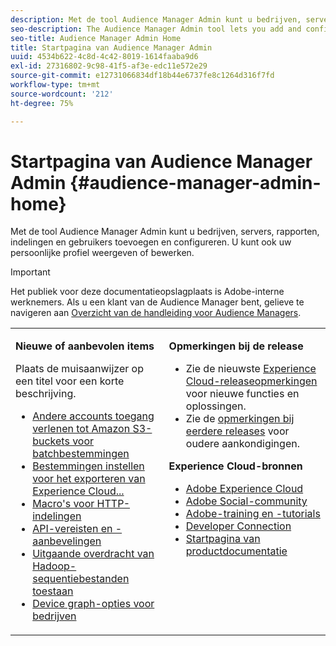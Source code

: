 ```yaml
---
description: Met de tool Audience Manager Admin kunt u bedrijven, servers, rapporten, indelingen en gebruikers toevoegen en configureren. U kunt ook uw persoonlijke profiel weergeven of bewerken.
seo-description: The Audience Manager Admin tool lets you add and configure companies, servers, reports, formats, and users. You can also view or edit your personal profile.
seo-title: Audience Manager Admin Home
title: Startpagina van Audience Manager Admin
uuid: 4534b622-4c8d-4c42-8019-1614faaba9d6
exl-id: 27316802-9c98-41f5-af3e-edc11e572e29
source-git-commit: e12731066834df18b44e6737fe8c1264d316f7fd
workflow-type: tm+mt
source-wordcount: '212'
ht-degree: 75%

---
```


# Startpagina van Audience Manager Admin {#audience-manager-admin-home}

Met de tool Audience Manager Admin kunt u bedrijven, servers, rapporten, indelingen en gebruikers toevoegen en configureren. U kunt ook uw persoonlijke profiel weergeven of bewerken.

>[!IMPORTANT]
>
> Het publiek voor deze documentatieopslagplaats is Adobe-interne werknemers. Als u een klant van de Audience Manager bent, gelieve te navigeren aan [Overzicht van de handleiding voor Audience Managers](https://experienceleague.adobe.com/docs/audience-manager/user-guide/aam-home.html).

<table id="table_882B0982144442F79328A4FA45BD5C7E" frame="none"> 
 <tbody> 
  <tr> 
   <td colname="col1" colsep="0" rowsep="0" valign="top"> <p class="head"> <b>Nieuwe of aanbevolen items</b> </p> <p>Plaats de muisaanwijzer op een titel voor een korte beschrijving. </p> <p> 
     <ul id="ul_A0416FDB65EB4774821C05664E14AB86"> 
      <li id="li_C528ED722C7241C8A0F492B250322EA7"><a href="admin-servers/admin-authorize-s3-cross-bucket.md#task_20B12994C5484A9D8CC40DF6F456CBE7"> Andere accounts toegang verlenen tot Amazon S3-buckets voor batchbestemmingen</a> </li> 
      <li id="li_582FD48ADC894E00AE5961E2E80A3A92"><a href="admin-destination-troubleshooting.md#set-up-destinations-export"> Bestemmingen instellen voor het exporteren van Experience Cloud...</a> </li> 
      <li id="li_AB7BFF82D42649F3B72DA7737B05E355"><a href="formats/web-formats.md#reference_C392124A5F3F42E49F8AADDBA601ADFE"> Macro's voor HTTP-indelingen</a> </li> 
      <li id="li_FEC2B72DC2A04BEAAC36259C0882CECB"><a href="admin-oauth2/aam-admin-api-requirements.md#concept_A7FAC9443CF34974A873E6B787616421"> API-vereisten en -aanbevelingen</a> </li> 
      <li id="li_5994853C069A44B2A1A8F3169119F001"><a href="formats/enable-outbound-seq.md#concept_526744C9433F40BF8269E18245B2F0BD"> Uitgaande overdracht van Hadoop-sequentiebestanden toestaan</a> </li> 
      <li id="li_EC1DE0200F4B4EA1A7FBAB6A05D9F746"><a href="companies/admin-device-graph-options.md#concept_563615F1018340C683E0EE075F8F639D"> Device graph-opties voor bedrijven</a> </li> 
     </ul> </p> </td> 
   <td colname="col2" valign="top"> <p class="head"><b>Opmerkingen bij de release</b> </p> 
    <ul id="ul_1AA5CED5DA0F4B78B8BC4D74539E97EF"> 
     <li id="li_1B636241BCC14468980CF415B15A875F">Zie de nieuwste <a href="https://experienceleague.adobe.com/docs/release-notes/experience-cloud/current.html" format="https" scope="external"> Experience Cloud-releaseopmerkingen</a> voor nieuwe functies en oplossingen. </li> 
     <li id="li_6AD053625237446FB9B581772896F64F">Zie de <a href="https://experienceleague.adobe.com/docs/release-notes/experience-cloud/current.html" format="https" scope="external"> opmerkingen bij eerdere releases</a> voor oudere aankondigingen. </li> 
    </ul> <p class="head"> <b>Experience Cloud-bronnen</b> </p> 
    <ul id="ul_F8DE07F1ADBC411E894751F927BB1477"> 
     <li id="li_09B0F2E487CA4C55A723ACB5901C7B49"><a href="https://business.adobe.com/products/marketing-cloud/main.html" format="http" scope="external"> Adobe Experience Cloud</a> </li> 
     <li id="li_B89CEA08B4954C6ABA2BBDA803A88427"> <a href="https://helpx.adobe.com/support/social.html" format="http" scope="external"> Adobe Social-community</a> </li> 
     <li id="li_4F16686C311743C484013D84971EEBD3"> <a href="https://helpx.adobe.com/learning.html?promoid=KAUDK" format="https" scope="external"> Adobe-training en -tutorials</a> </li> 
     <li id="li_32581A0A26CB4F43833D607221154188"><a href="https://www.adobe.io" format="https" scope="external"> Developer Connection</a> </li> 
     <li id="li_49B2B95B1B4540C9A967F7DDBB4EB457"><a href="https://helpx.adobe.com/nl/support/experience-cloud.html" format="https" scope="external"> Startpagina van productdocumentatie</a> </li> 
    </ul> </td> 
  </tr> 
 </tbody> 
</table>
